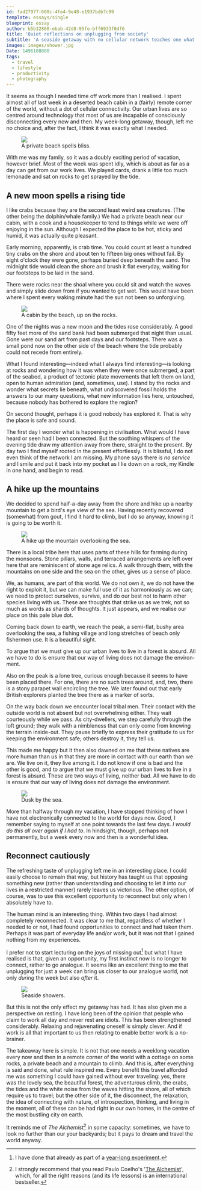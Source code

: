```yaml
---
id: fad27977-608c-4fe4-9e48-e1937bdb7c99
template: essays/single
blueprint: essay
author: b5b32860-ebab-42d8-95fe-bff6933f0df6
title: 'Quiet reflections on unplugging from society'
subtitle: 'A seaside getaway with no cellular network teaches one what it means to live life to the fullest.'
images: images/shower.jpg
Date: 1496188800
tags:
  - travel
  - lifestyle
  - productivity
  - photography
---
```

It seems as though I needed time off work more than I realised. I spent almost all of last week in a deserted beach cabin in a (fairly) remote corner of the world, without a dot of cellular connectivity. Our urban lives are so centred around technology that most of us are incapable of consciously disconnecting every now and then. My week-long getaway, though, left me no choice and, after the fact, I think it was exactly what I needed.

<figure><img src="/images/waves-in-black-and-white.jpg"><figcaption>A private beach spells bliss.</figcaption></figure>

With me was my family, so it was a doubly exciting period of vacation, however brief. Most of the week was spent idly, which is about as far as a day can get from our work lives. We played cards, drank a little too much lemonade and sat on rocks to get sprayed by the tide.

## A new moon spells a rising tide

I like crabs because they are the second least weird sea creatures. (The other being the dolphin/whale family.) We had a private beach near our cabin, with a cook and a housekeeper to tend to things while we were off enjoying in the sun. Although I expected the place to be hot, sticky and humid, it was actually quite pleasant.

Early morning, apparently, is crab time. You could count at least a hundred tiny crabs on the shore and about ten to fifteen big ones without fail. By eight o'clock they were gone, perhaps buried deep beneath the sand. The midnight tide would clean the shore and brush it flat everyday, waiting for our footsteps to be laid in the sand.

There were rocks near the shoal where you could sit and watch the waves and simply slide down from if you wanted to get wet. This would have been where I spent every waking minute had the sun not been so unforgiving.

<figure><img src="/images/cabin-beach.jpg"><figcaption>A cabin by the beach, up on the rocks.</figcaption></figure>

One of the nights was a new moon and the tides rose considerably. A good fifty feet more of the sand bank had been submerged that night than usual. Gone were our sand art from past days and our footsteps. There was a small pond now on the other side of the beach where the tide probably could not recede from entirely.

What I found interesting—indeed what I always find interesting—is looking at rocks and wondering how it was when they were once submerged, a part of the seabed, a product of tectonic plate movements that left them on land, open to human admiration (and, sometimes, use). I stand by the rocks and wonder what secrets lie beneath, what undiscovered fossil holds the answers to our many questions, what new information lies here, untouched, because nobody has bothered to explore the region?

On second thought, perhaps it is good nobody has explored it. That is why the place is safe and sound.

The first day I wonder what is happening in civilisation. What would I have heard or seen had I been connected. But the soothing whispers of the evening tide draw my attention away from there, straight to the present. By day two I find myself rooted in the present effortlessly. It is blissful, I do not even think of the network I am missing. My phone says there is *no service* and I smile and put it back into my pocket as I lie down on a rock, my Kindle in one hand, and begin to read.

## A hike up the mountains

We decided to spend half-a-day away from the shore and hike up a nearby mountain to get a bird's eye view of the sea. Having recently recovered (somewhat) from gout, I find it hard to climb, but I do so anyway, knowing it is going to be worth it.

<figure><img src="/images/hike-beach-mountain.jpg"><figcaption>A hike up the mountain overlooking the sea.</figcaption></figure>

There is a local tribe here that uses parts of these hills for farming during the monsoons. Stone pillars, walls, and terraced arrangements are left over here that are reminiscent of stone age relics. A walk through them, with the mountains on one side and the sea on the other, gives us a sense of place.

We, as humans, are part of this world. We do not own it, we do not have the right to exploit it, but we can make full use of it as harmoniously as we can; we need to protect ourselves, survive, and do our best not to harm other species living with us. These are thoughts that strike us as we trek, not so much as words as shards of thoughts. It just appears, and we realise our place on this pale blue dot.

Coming back down to earth, we reach the peak, a semi-flat, bushy area overlooking the sea, a fishing village and long stretches of beach only fishermen use. It is a beautiful sight.

<div class="quote">To argue that we must give up our urban lives to live in a forest is absurd. All we have to do is ensure that our way of living does not damage the envi­ron­ment.</div>

Also on the peak is a lone tree, curious enough because it seems to have been placed there. For one, there are no such trees around, and, two, there is a stony parapet wall encircling the tree. We later found out that early British explorers planted the tree there as a marker of sorts.

On the way back down we encounter local tribal men. Their contact with the outside world is not absent but not overwhelming either. They wait courteously while we pass. As city-dwellers, we step carefully through the loft ground; they walk with a nimbleness that can only come from knowing the terrain inside-out. They pause briefly to express their gratitude to us for keeping the environment safe; others destroy it, they tell us.

This made me happy but it then also dawned on me that these natives are more human than us in that they are more in contact with our earth than we are. We live on it, they live among it. I do not know if one is bad and the other is good, and to argue that we must give up our urban lives to live in a forest is absurd. These are two ways of living, neither bad. All we have to do is ensure that our way of living does not damage the environment.

<figure><img src="/images/dusk-sea.jpg"><figcaption>Dusk by the sea.</figcaption></figure>

More than halfway through my vacation, I have stopped thinking of how I have not electronically connected to the world for days now. *Good*, I remember saying to myself at one point towards the last few days. *I would do this all over again if I had to*. In hindsight, though, perhaps not permanently, but a week every now and then is a wonderful idea.

## Reconnect cautiously

The refreshing taste of unplugging left me in an interesting place. I could easily choose to remain that way, but history has taught us that opposing something new (rather than understanding and choosing to let it into our lives in a restricted manner) rarely leaves us victorious. The other option, of course, was to use this excellent opportunity to reconnect but only when I absolutely have to.

The human mind is an interesting thing. Within two days I had almost completely reconnected. It was clear to me that, regardless of whether I needed to or not, I had found opportunities to connect and had taken them. Perhaps it was part of everyday life and/or work, but it was not that I gained nothing from my experiences.

I prefer not to start lecturing on the joys of missing out[^1] but what I have realised is that, given an opportunity, my first instinct now is no longer to connect, rather to go analogue. It seems like an excellent thing to me that unplugging for just a week can bring us closer to our analogue world, not only *during* the week but also *after* it.

<figure><img src="/images/shower.jpg"><figcaption>Seaside showers.</figcaption></figure>

But this is not the only effect my getaway has had. It has also given me a perspective on resting. I have long been of the opinion that people who claim to work all day and never rest are idiots. This has been strengthened considerably. Relaxing and rejuvenating oneself is simply clever. And if work is all that important to us then relating to enable better work is a no-brainer.

The takeaway here is simple. It is not that one needs a weeklong vacation every now and then in a remote corner of the world with a cottage on some rocks, a private beach and a mountain to climb. And this is, after everything is said and done, what rule inspired me. Every benefit this travel afforded me was something I could have gained without ever traveling: yes, there was the lovely sea, the beautiful forest, the adventurous climb, the crabs, the tides and the white noise from the waves hitting the shore, all of which require us to travel; but the other side of it, the disconnect, the relaxation, the idea of connecting with nature, of introspection, thinking, and living in the moment, all of these can be had right in our own homes, in the centre of the most bustling city on earth.

It reminds me of *The Alchemist*[^2] in some capacity: sometimes, we have to look no further than our your backyards; but it pays to dream and travel the world anyway.

[^1]: I have done that already as part of a <a href="http://vhbelvadi.com/social-media-life-expriment">year-long experiment</a>.

[^2]: I strongly recommend that you read Paulo Coelho's '<a href="https://www.amazon.com/Alchemist-Paulo-Coelho/dp/0061122416">The Alchemist</a>', which, for all the right reasons (and its life lessons) is an international bestseller.
